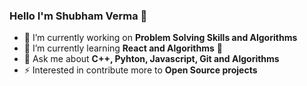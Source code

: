 ### Hello I'm Shubham Verma 👋


- 🔭 I’m currently working on **Problem Solving Skills and Algorithms**
- 🌱 I’m currently learning **React and Algorithms** 🤣
- 💬 Ask me about **C++, Pyhton, Javascript, Git and Algorithms**
- ⚡ Interested in contribute more to **Open Source projects**

